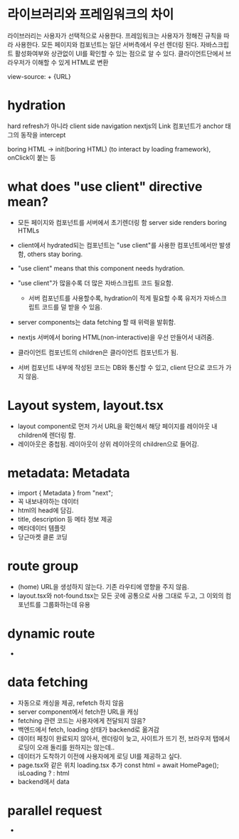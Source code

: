 # 라이브러리와 프레임워크의 차이

라이브러리는 사용자가 선택적으로 사용한다.
프레임워크는 사용자가 정해진 규칙을 따라 사용한다.
모든 페이지와 컴포넌트는 일단 서버측에서 우선 렌더링 된다.
자바스크립트 활성화여부와 상관없이 UI를 확인할 수 있는 점으로 알 수 있다.
클라이언트단에서 브라우저가 이해할 수 있게 HTML로 변환

view-source: + {URL}

# hydration

hard refresh가 아니라 client side navigation
nextjs의 Link 컴포넌트가 anchor 태그의 동작을 intercept

boring HTML -> init(boring HTML) (to interact by loading framework), onClick이 붙는 등

# what does "use client" directive mean?

- 모든 페이지와 컴포넌트를 서버에서 초기렌더링 함 server side renders boring HTMLs
- client에서 hydrated되는 컴포넌트는 "use client"를 사용한 컴포넌트에서만 발생함, others stay boring.
- "use client" means that this component needs hydration.
- "use client"가 많을수록 더 많은 자바스크립트 코드 필요함.
  - 서버 컴포넌트를 사용할수록, hydration이 적게 필요할 수록 유저가 자바스크립트 코드를 덜 받을 수 있음.
- server components는 data fetching 할 때 위력을 발휘함.

- nextjs 서버에서 boring HTML(non-interactive)을 우선 만들어서 내려줌.
- 클라이언트 컴포넌트의 children은 클라이언트 컴포넌트가 됨.
- 서버 컴포넌트 내부에 작성된 코드는 DB와 통신할 수 있고, client 단으로 코드가 가지 않음.

# Layout system, layout.tsx

- layout component로 먼저 가서 URL을 확인해서 해당 페이지를 레이아웃 내 children에 렌더링 함.
- 레이아웃은 중첩됨. 레이아웃이 상위 레이아웃의 children으로 들어감.

# metadata: Metadata

- import { Metadata } from "next";
- 꼭 내보내야하는 데이터
- html의 head에 담김.
- title, description 등 메타 정보 제공
- 메타데이터 템플릿
- 당근마켓 클론 코딩

# route group

- (home) URL을 생성하지 않는다. 기존 라우티에 영향을 주지 않음.
- layout.tsx와 not-found.tsx는 모든 곳에 공통으로 사용 그대로 두고, 그 이외의 컴포넌트를 그룹화하는데 유용

# dynamic route

-

# data fetching

- 자동으로 캐싱을 제공, refetch 하지 않음
- server component에서 fetch한 URL을 캐싱
- fetching 관련 코드는 사용자에게 전달되지 않음?
- 백엔드에서 fetch, loading 상태가 backend로 옮겨감
- 데이터 페칭이 완료되지 않아서, 렌더링이 늦고, 사이트가 뜨기 전, 브라우저 탭에서 로딩이 오래 돌리를 원하지는 않는데..
- 데이터가 도착하기 이전에 사용자에게 로딩 UI를 제공하고 싶다.
- page.tsx와 같은 위치 loading.tsx 추가
  const html = await HomePage();
  isLoading ? <Loading> : html
- backend에서 data

# parallel request

-
